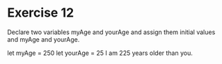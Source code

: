 # Exercise 12
Declare two variables myAge and yourAge and assign them initial values and myAge and yourAge.

let myAge = 250
let yourAge = 25
I am 225 years older than you.
